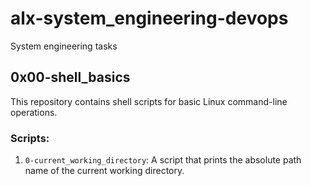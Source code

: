 # alx-system_engineering-devops
System engineering tasks
## 0x00-shell_basics

This repository contains shell scripts for basic Linux command-line operations.

### Scripts:

1. `0-current_working_directory`: A script that prints the absolute path name of the current working directory.


